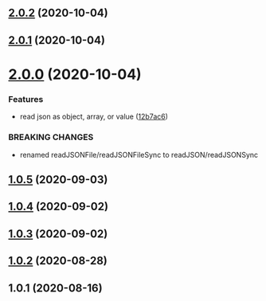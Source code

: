 ## [2.0.2](https://github.com/bconnorwhite/read-json-safe/compare/v2.0.1...v2.0.2) (2020-10-04)



## [2.0.1](https://github.com/bconnorwhite/read-json-safe/compare/v2.0.0...v2.0.1) (2020-10-04)



# [2.0.0](https://github.com/bconnorwhite/read-json-safe/compare/v1.0.5...v2.0.0) (2020-10-04)


### Features

* read json as object, array, or value ([12b7ac6](https://github.com/bconnorwhite/read-json-safe/commit/12b7ac6c811dc3999b717a5ec83ce99f3f9fe54e))


### BREAKING CHANGES

* renamed readJSONFile/readJSONFileSync to readJSON/readJSONSync



## [1.0.5](https://github.com/bconnorwhite/read-json-safe/compare/v1.0.4...v1.0.5) (2020-09-03)



## [1.0.4](https://github.com/bconnorwhite/read-json-safe/compare/v1.0.3...v1.0.4) (2020-09-02)



## [1.0.3](https://github.com/bconnorwhite/read-json-safe/compare/v1.0.2...v1.0.3) (2020-09-02)



## [1.0.2](https://github.com/bconnorwhite/read-json-safe/compare/v1.0.1...v1.0.2) (2020-08-28)



## 1.0.1 (2020-08-16)



